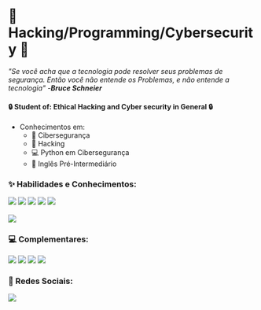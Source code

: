 # 👾 Hacking/Programming/Cybersecurity  👾 
 <i>"Se você acha que a tecnologia pode resolver seus problemas de segurança. Então você não entende os Problemas, e não entende a tecnologia" 
 -<b>Bruce Schneier</b></i>
#### 🔒 Student of: Ethical Hacking and Cyber security in General 🔒
* Conhecimentos em:      
  - 🔐 Cibersegurança 
  - 💉 Hacking
  - 💻 Python em Cibersegurança
  - 📕 Inglês Pré-Intermediário
### ✨ Habilidades e Conhecimentos:
<div>
  <img src="https://img.shields.io/badge/Python-3776AB?style=for-the-badge&logo=python&logoColor=white"> <img src="https://img.shields.io/badge/HTML5-E34F26?style=for-the-badge&logo=html5&logoColor=white"> <img src="https://img.shields.io/badge/CSS3-1572B6?style=for-the-badge&logo=css3&logoColor=white"> <img src="https://img.shields.io/badge/JavaScript-323330?style=for-the-badge&logo=javascript&logoColor=F7DF1E"> <img src="https://img.shields.io/badge/Dart-0175C2?style=for-the-badge&logo=dart&logoColor=white">
</div>
<br>
<div>
<img src="https://github-readme-stats.vercel.app/api?username=RenanSoaresSouza&theme=blue-green">
</div>

### 💻 Complementares:
<div>
  <img src="https://img.shields.io/badge/GNU%20Bash-4EAA25?style=for-the-badge&logo=GNU%20Bash&logoColor=white">
  <img src="https://img.shields.io/badge/windows%20terminal-4D4D4D?style=for-the-badge&logo=windows%20terminal&logoColor=white">
  <img src="https://img.shields.io/badge/Kali_Linux-557C94?style=for-the-badge&logo=kali-linux&logoColor=white"> <img src="https://img.shields.io/badge/Windows-0078D6?style=for-the-badge&logo=windows&logoColor=white">
</div>

### 📱 Redes Sociais:
<a href="https://www.linkedin.com/in/renan-soares-257475251/"><img src="https://img.shields.io/badge/LinkedIn-0077B5?style=for-the-badge&logo=linkedin&logoColor=white"></a>
